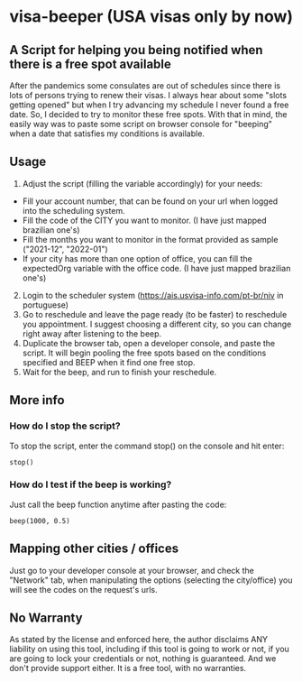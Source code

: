 # visa-beeper (USA visas only by now)

## A Script for helping you being notified when there is a free spot available

After the pandemics some consulates are out of schedules since there is lots of persons trying to renew their visas.
I always hear about some "slots getting opened" but when I try advancing my schedule I never found a free date.
So, I decided to try to monitor these free spots.
With that in mind, the easily way was to paste some script on browser console for "beeping" when a date that satisfies my conditions is available.

## Usage

1. Adjust the script (filling the variable accordingly) for your needs:
  - Fill your account number, that can be found on your url when logged into the scheduling system.
  - Fill the code of the CITY you want to monitor. (I have just mapped brazilian one's)
  - Fill the months you want to monitor in the format provided as sample ("2021-12", "2022-01")
  - If your city has more than one option of office, you can fill the expectedOrg variable with the office code. (I have just mapped brazilian one's)

2. Login to the scheduler system (https://ais.usvisa-info.com/pt-br/niv in portuguese)
3. Go to reschedule and leave the page ready (to be faster) to reschedule you appointment. I suggest choosing a different city, so you can change right away after listening to the beep.
4. Duplicate the browser tab, open a developer console, and paste the script. It will begin pooling the free spots based on the conditions specified and BEEP when it find one free stop.
5. Wait for the beep, and run to finish your reschedule.

## More info

### How do I stop the script?

To stop the script, enter the command stop() on the console and hit enter:

```
stop()
```

### How do I test if the beep is working?

Just call the beep function anytime after pasting the code:

```
beep(1000, 0.5)
```

## Mapping other cities / offices

Just go to your developer console at your browser, and check the "Network" tab, when manipulating the options (selecting the city/office) you will see the codes on the request's urls.

## No Warranty

As stated by the license and enforced here, the author disclaims ANY liability on using this tool, including if this tool is going to work or not, if you are going to lock your credentials or not, nothing is guaranteed. And we don't provide support either. It is a free tool, with no warranties.
